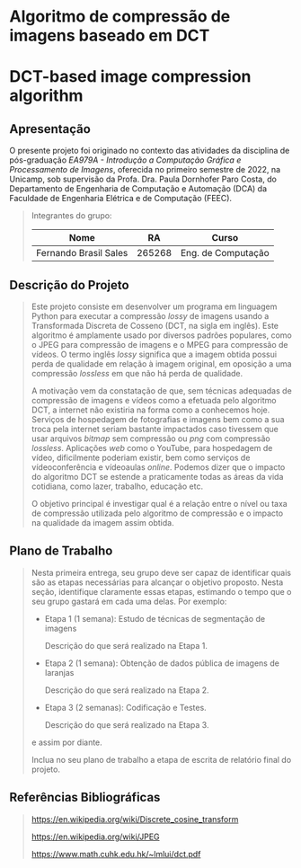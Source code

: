 # Algoritmo de compressão de imagens baseado em DCT
# DCT-based image compression algorithm

## Apresentação

O presente projeto foi originado no contexto das atividades da disciplina de pós-graduação *EA979A - Introdução a Computação Gráfica e Processamento de Imagens*, oferecida no primeiro semestre de 2022, na Unicamp, sob supervisão da Profa. Dra. Paula Dornhofer Paro Costa, do Departamento de Engenharia de Computação e Automação (DCA) da Faculdade de Engenharia Elétrica e de Computação (FEEC).

> Integrantes do grupo:
> 
> |Nome  | RA | Curso|
> |--|--|--|
> | Fernando Brasil Sales  | 265268  | Eng. de Computação |


## Descrição do Projeto
> Este projeto consiste em desenvolver um programa em linguagem Python para executar a compressão *lossy* de imagens usando a Transformada Discreta de Cosseno (DCT, na sigla em inglês). Este algoritmo é amplamente usado por diversos padrões populares, como o JPEG para compressão de imagens e o MPEG para compressão de vídeos. O termo inglês *lossy* significa que a imagem obtida possui perda de qualidade em relação à imagem original, em oposição a uma compressão *lossless* em que não há perda de qualidade.
> 
> A motivação vem da constatação de que, sem técnicas adequadas de compressão de imagens e vídeos como a efetuada pelo algoritmo DCT, a internet não existiria na forma como a conhecemos hoje. Serviços de hospedagem de fotografias e imagens bem como a sua troca pela internet seriam bastante impactados caso tivessem que usar arquivos *bitmap* sem compressão ou *png* com compressão *lossless*. Aplicações *web* como o YouTube, para hospedagem de vídeo, dificilmente poderiam existir, bem como serviços de vídeoconferência e vídeoaulas *online*. Podemos dizer que o impacto do algoritmo DCT se estende a praticamente todas as áreas da vida cotidiana, como lazer, trabalho, educação etc.
> 
> O objetivo principal é investigar qual é a relação entre o nível ou taxa de compressão utilizada pelo algoritmo de compressão e o impacto na qualidade da imagem assim obtida.


## Plano de Trabalho
> Nesta primeira entrega, seu grupo deve ser capaz de identificar quais são as etapas necessárias para alcançar o objetivo proposto.
> Nesta seção, identifique claramente essas etapas, estimando o tempo que o seu grupo gastará em cada uma delas.
> Por exemplo:
> * Etapa 1 (1 semana): Estudo de técnicas de segmentação de imagens
> 
>     Descrição do que será realizado na Etapa 1.
> * Etapa 2 (1 semana): Obtenção de dados pública de imagens de laranjas
> 
>     Descrição do que será realizado na Etapa 2.
>     
> * Etapa 3 (2 semanas): Codificação e Testes.
> 
>     Descrição do que será realizado na Etapa 3.
>     
> e assim por diante.
> 
> Inclua no seu plano de trabalho a etapa de escrita de relatório final do projeto.


## Referências Bibliográficas
> https://en.wikipedia.org/wiki/Discrete_cosine_transform
> 
> https://en.wikipedia.org/wiki/JPEG
> 
> https://www.math.cuhk.edu.hk/~lmlui/dct.pdf
